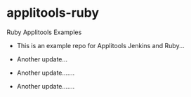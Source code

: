 # applitools-ruby
Ruby Applitools Examples

* This is an example repo for Applitools Jenkins and Ruby...

* Another update...

* Another update.......


* Another update.......